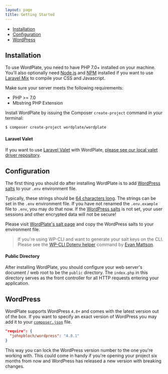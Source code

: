 ```yaml
---
layout: page
title: Getting Started
---
```


- [Installation](#installation)
- [Configuration](#configuration)
- [WordPress](#wordpress)

## Installation

To use WordPlate, you need to have PHP 7.0+ installed on your machine. You'll also optionally need [Node.js](https://nodejs.org/en) and [NPM](https://www.npmjs.com) installed if you want to use [Laravel Mix](https://laravel.com/docs/5.4/mix) to compile your CSS and Javascript.

Make sure your server meets the following requirements:

- PHP >= 7.0
- Mbstring PHP Extension

Install WordPlate by issuing the Composer `create-project` command in your terminal:

```bash
$ composer create-project wordplate/wordplate
```

#### Laravel Valet

If you want to use [Laravel Valet](https://laravel.com/docs/5.4/valet) with WordPlate, [please see our local valet driver repository](https://github.com/wordplate/valet#readme).

## Configuration

The first thing you should do after installing WordPlate is to add [WordPress salts](https://wordplate.github.io/salt) to your `.env` environment file.

Typically, these strings should be [64 characters long](https://wordplate.github.io/salt). The strings can be set in the `.env` environment file. If you have not renamed the `.env.example` file to `.env`, you may do that now. If the [WordPress salts](https://wordplate.github.io/salt) is not set, your user sessions and other encrypted data will not be secure!

Please visit [WordPlate's salt page](https://wordplate.github.io/salt) and copy the WordPress salts to your environment file.

> If you're using WP-CLI and want to generate your salt keys on the CLI. Please see the [WP-CLI Dotenv helper](https://aaemnnost.tv/wp-cli-commands/dotenv) command by [Evan Mattson](https://github.com/aaemnnosttv).

#### Public Directory

After installing WordPlate, you should configure your web server's document / web root to be the `public` directory. The `index.php` in this directory serves as the front controller for all HTTP requests entering your application.

## WordPress

WordPlate supports WordPress `4.8+` and comes with the latest version out of the box. If you want to specify an exact version of WordPress you may add it to your [`composer.json`](composer.json) file.

```json
"require": {
  "johnpbloch/wordpress": "4.8.1"
}
```

This way you can lock the WordPress version number to the one you're working with. This could come in handy if you're opening your project six months from now and WordPress has released a new version with breaking changes.
